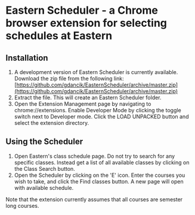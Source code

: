 # Eastern Scheduler - a Chrome browser extension for selecting schedules at Eastern #

## Installation ##
1. A development version of Eastern Scheduler is currently available. Download the zip file from the following link: 
[https://github.com/gdancik/EasternScheduler/archive/master.zip](https://github.com/gdancik/EasternScheduler/archive/master.zip)
2. Extract the file. This will create an Eastern Scheduler folder.
3. Open the Extension Management page by navigating to chrome://extensions. Enable Developer Mode by clicking the toggle switch next to Developer mode. Click the LOAD UNPACKED button and select the extension directory.

## Using the Scheduler ##
1. Open Eastern's class schedule page. Do not try to search for any specific classes. Instead get a list of all available classes by clicking on the Class Search button.
2. Open the Scheduler by clicking on the 'E' icon. Enter the courses you wish to take, and click the Find classes button. A new page will open with available schedule.

Note that the extension currently assumes that all courses are semester long courses. 

